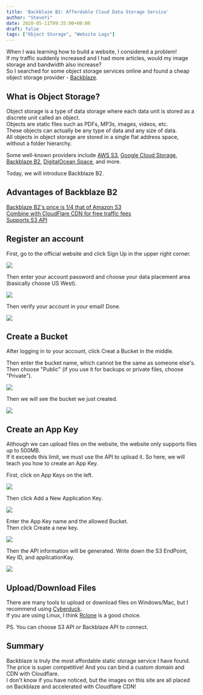 ```yaml
---
title: 'Backblaze B2: Affordable Cloud Data Storage Service'
author: "SteveYi"
date: 2020-05-11T09:35:00+00:00
draft: false
tags: ["Object Storage", "Website Logs"]
---
```


When I was learning how to build a website, I considered a problem!  
If my traffic suddenly increased and I had more articles, would my image storage and bandwidth also increase?  
So I searched for some object storage services online and found a cheap object storage provider - [Backblaze](https://www.backblaze.com/).

What is Object Storage?
-------

Object storage is a type of data storage where each data unit is stored as a discrete unit called an object.  
Objects are static files such as PDFs, MP3s, images, videos, etc.  
These objects can actually be any type of data and any size of data.  
All objects in object storage are stored in a single flat address space, without a folder hierarchy.

Some well-known providers include [AWS S3](https://aws.amazon.com/s3/), [Google Cloud Storage](https://cloud.google.com/storage), [Backblaze B2](https://www.backblaze.com/b2/cloud-storage.html), [DigitalOcean Space](https://www.digitalocean.com/products/spaces/), and more.

Today, we will introduce Backblaze B2.

Advantages of Backblaze B2
---------------

[Backblaze B2's price is 1/4 that of Amazon S3  
](https://www.backblaze.com/b2/cloud-storage-pricing.html)[Combine with CloudFlare CDN for free traffic fees  
](https://www.cloudflare.com/bandwidth-alliance/backblaze/)[Supports S3 API](https://www.backblaze.com/blog/backblaze-b2-s3-compatible-api/)

Register an account
----

First, go to the official website and click Sign Up in the upper right corner.

![](https://static-a1.steveyi.net/media/blog/2020051108120980.png)

Then enter your account password and choose your data placement area (basically choose US West).

![](https://static-a1.steveyi.net/media/blog/2020051108143529.png)

Then verify your account in your email! Done.

![](https://static-a1.steveyi.net/media/blog/2020051108170997.png)

Create a Bucket
--------

After logging in to your account, click Creat a Bucket in the middle.

Then enter the bucket name, which cannot be the same as someone else's.  
Then choose "Public" (if you use it for backups or private files, choose "Private").

![](https://static-a1.steveyi.net/media/blog/2020051108354195.png)

Then we will see the bucket we just created.

![](https://static-a1.steveyi.net/media/blog/2020051109002920.png)

Create an App Key
---------

Although we can upload files on the website, the website only supports files up to 500MB.  
If it exceeds this limit, we must use the API to upload it. So here, we will teach you how to create an App Key.

First, click on App Keys on the left.

![](https://static-a1.steveyi.net/media/blog/2020051109051012.png)

Then click Add a New Application Key.

![](https://static-a1.steveyi.net/media/blog/2020051109090292.png)

Enter the App Key name and the allowed Bucket.  
Then click Create a new key.

![](https://static-a1.steveyi.net/media/blog/2020051109160381.png)

Then the API information will be generated. Write down the S3 EndPoint, Key ID, and applicationKay.

![](https://static-a1.steveyi.net/media/blog/2020051109185118.png)

Upload/Download Files
-------

There are many tools to upload or download files on Windows/Mac, but I recommend using [Cyberduck](https://cyberduck.io/).  
If you are using Linux, I think [Rclone](https://rclone.org) is a good choice.

PS. You can choose S3 API or Backblaze API to connect.

Summary
--

Backblaze is truly the most affordable static storage service I have found.  
The price is super competitive! And you can bind a custom domain and CDN with Cloudflare.  
I don't know if you have noticed, but the images on this site are all placed on Backblaze and accelerated with Cloudflare CDN!

